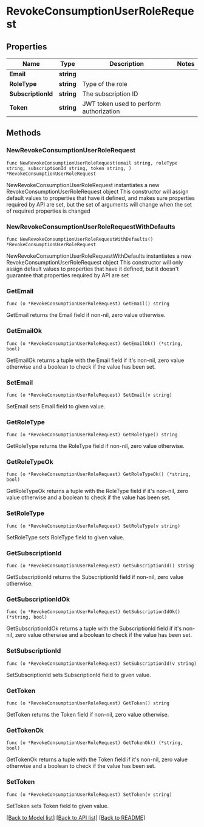 # RevokeConsumptionUserRoleRequest

## Properties

Name | Type | Description | Notes
------------ | ------------- | ------------- | -------------
**Email** | **string** |  | 
**RoleType** | **string** | Type of the role | 
**SubscriptionId** | **string** | The subscription ID | 
**Token** | **string** | JWT token used to perform authorization | 

## Methods

### NewRevokeConsumptionUserRoleRequest

`func NewRevokeConsumptionUserRoleRequest(email string, roleType string, subscriptionId string, token string, ) *RevokeConsumptionUserRoleRequest`

NewRevokeConsumptionUserRoleRequest instantiates a new RevokeConsumptionUserRoleRequest object
This constructor will assign default values to properties that have it defined,
and makes sure properties required by API are set, but the set of arguments
will change when the set of required properties is changed

### NewRevokeConsumptionUserRoleRequestWithDefaults

`func NewRevokeConsumptionUserRoleRequestWithDefaults() *RevokeConsumptionUserRoleRequest`

NewRevokeConsumptionUserRoleRequestWithDefaults instantiates a new RevokeConsumptionUserRoleRequest object
This constructor will only assign default values to properties that have it defined,
but it doesn't guarantee that properties required by API are set

### GetEmail

`func (o *RevokeConsumptionUserRoleRequest) GetEmail() string`

GetEmail returns the Email field if non-nil, zero value otherwise.

### GetEmailOk

`func (o *RevokeConsumptionUserRoleRequest) GetEmailOk() (*string, bool)`

GetEmailOk returns a tuple with the Email field if it's non-nil, zero value otherwise
and a boolean to check if the value has been set.

### SetEmail

`func (o *RevokeConsumptionUserRoleRequest) SetEmail(v string)`

SetEmail sets Email field to given value.


### GetRoleType

`func (o *RevokeConsumptionUserRoleRequest) GetRoleType() string`

GetRoleType returns the RoleType field if non-nil, zero value otherwise.

### GetRoleTypeOk

`func (o *RevokeConsumptionUserRoleRequest) GetRoleTypeOk() (*string, bool)`

GetRoleTypeOk returns a tuple with the RoleType field if it's non-nil, zero value otherwise
and a boolean to check if the value has been set.

### SetRoleType

`func (o *RevokeConsumptionUserRoleRequest) SetRoleType(v string)`

SetRoleType sets RoleType field to given value.


### GetSubscriptionId

`func (o *RevokeConsumptionUserRoleRequest) GetSubscriptionId() string`

GetSubscriptionId returns the SubscriptionId field if non-nil, zero value otherwise.

### GetSubscriptionIdOk

`func (o *RevokeConsumptionUserRoleRequest) GetSubscriptionIdOk() (*string, bool)`

GetSubscriptionIdOk returns a tuple with the SubscriptionId field if it's non-nil, zero value otherwise
and a boolean to check if the value has been set.

### SetSubscriptionId

`func (o *RevokeConsumptionUserRoleRequest) SetSubscriptionId(v string)`

SetSubscriptionId sets SubscriptionId field to given value.


### GetToken

`func (o *RevokeConsumptionUserRoleRequest) GetToken() string`

GetToken returns the Token field if non-nil, zero value otherwise.

### GetTokenOk

`func (o *RevokeConsumptionUserRoleRequest) GetTokenOk() (*string, bool)`

GetTokenOk returns a tuple with the Token field if it's non-nil, zero value otherwise
and a boolean to check if the value has been set.

### SetToken

`func (o *RevokeConsumptionUserRoleRequest) SetToken(v string)`

SetToken sets Token field to given value.



[[Back to Model list]](../README.md#documentation-for-models) [[Back to API list]](../README.md#documentation-for-api-endpoints) [[Back to README]](../README.md)


